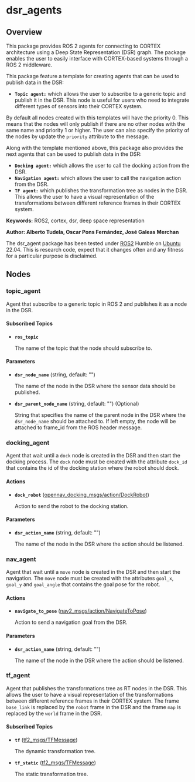 # dsr_agents

## Overview

This package provides ROS 2 agents for connecting to CORTEX architecture using a Deep State Representation (DSR) graph. The package enables the user to easily interface with CORTEX-based systems through a ROS 2 middleware.

This package feature a template for creating agents that can be used to publish data in the DSR:
* **`Topic agent:`** which allows the user to subscribe to a generic topic and publish it in the DSR. This node is useful for users who need to integrate different types of sensors into their CORTEX system.

By default all nodes created with this templates will have the priority 0. This means that the nodes will only publish if there are no other nodes with the same name and priority 1 or higher. The user can also specify the priority of the nodes by update the `priority` attribute to the message.

Along with the template mentioned above, this package also provides the next agents that can be used to publish data in the DSR:
* **`Docking agent:`** which allows the user to call the docking action from the DSR.
* **`Navigation agent:`**  which allows the user to call the navigation action from the DSR.
* **`TF agent:`** which publishes the transformation tree as nodes in the DSR. This allows the user to have a visual representation of the transformations between different reference frames in their CORTEX system.

**Keywords:** ROS2, cortex, dsr, deep space representation

**Author: Alberto Tudela, Oscar Pons Fernández, José Galeas Merchan<br />**

The dsr_agent package has been tested under [ROS2] Humble on [Ubuntu] 22.04. This is research code, expect that it changes often and any fitness for a particular purpose is disclaimed.

## Nodes

### topic_agent

Agent that subscribe to a generic topic in ROS 2 and publishes it as a node in the DSR.

#### Subscribed Topics

* **`ros_topic`**

	The name of the topic that the node should subscribe to.

#### Parameters

* **`dsr_node_name`** (string, default: "")

	The name of the node in the DSR where the sensor data should be published.

* **`dsr_parent_node_name`** (string, default: "") (Optional)

	String that specifies the name of the parent node in the DSR where the `dsr_node_name` should be attached to. If left empty, the node will be attached to frame_id from the ROS header message.

### docking_agent

Agent that wait until a `dock` node is created in the DSR and then start the docking process. The `dock` node must be created with the attribute `dock_id` that contains the id of the docking station where the robot should dock.

#### Actions

* **`dock_robot`**  ([opennav_docking_msgs/action/DockRobot])

	Action to send the robot to the docking station.

#### Parameters

* **`dsr_action_name`** (string, default: "")

	The name of the node in the DSR where the action should be listened.

### nav_agent

Agent that wait until a `move` node is created in the DSR and then start the navigation. The `move` node must be created with the attributes `goal_x`, `goal_y` and `goal_angle` that contains the goal pose for the robot.

#### Actions

* **`navigate_to_pose`**  ([nav2_msgs/action/NavigateToPose])

	Action to send a navigation goal from the DSR.

#### Parameters

* **`dsr_action_name`** (string, default: "")

	The name of the node in the DSR where the action should be listened.

### tf_agent

Agent that publishes the transformations tree as RT nodes in the DSR. This allows the user to have a visual representation of the transformations between different reference frames in their CORTEX system. The frame `base_link` is replaced by the `robot` frame in the DSR and the frame `map` is replaced by the `world` frame in the DSR.

#### Subscribed Topics

* **`tf`**  ([tf2_msgs/TFMessage])

	The dynamic transformation tree.

* **`tf_static`**  ([tf2_msgs/TFMessage])

	The static transformation tree.


[Ubuntu]: https://ubuntu.com/
[ROS2]: https://docs.ros.org/en/humble/
[tf2_msgs/TFMessage]: http://docs.ros.org/api/tf2_msgs/html/msg/TFMessage.html
[nav2_msgs/action/NavigateToPose]: hhttps://github.com/ros-planning/navigation2/blob/main/nav2_msgs/action/NavigateToPose.action
[opennav_docking_msgs/action/DockRobot]: https://github.com/open-navigation/opennav_docking/blob/main/opennav_docking_msgs/action/DockRobot.action